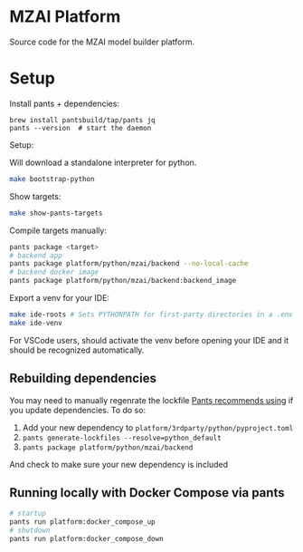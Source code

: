 # MZAI Platform

Source code for the MZAI model builder platform.


# Setup 

Install pants + dependencies:

```shell
brew install pantsbuild/tap/pants jq
pants --version  # start the daemon
```

Setup:

Will download a standalone interpreter for python.
```bash
make bootstrap-python
```

Show targets:

```bash
make show-pants-targets
```

Compile targets manually:

```bash
pants package <target>
# backend app
pants package platform/python/mzai/backend --no-local-cache
# backend docker image
pants package platform/python/mzai/backend:backend_image
```

Export a venv for your IDE:

```bash
make ide-roots # Sets PYTHONPATH for first-party directories in a .env file
make ide-venv
```

For VSCode users, should activate the venv before opening your IDE
and it should be recognized automatically.

## Rebuilding dependencies

You may need to manually regenrate the lockfile [Pants recommends using](https://www.pantsbuild.org/2.21/docs/python/overview/lockfiles) if you update dependencies. 
To do so: 

1. Add your new dependency to `platform/3rdparty/python/pyproject.toml` 
2. `pants generate-lockfiles --resolve=python_default`
3. `pants package platform/python/mzai/backend`

And check to make sure your new dependency is included

## Running locally with Docker Compose via pants

```bash
# startup
pants run platform:docker_compose_up
# shutdown
pants run platform:docker_compose_down
```
